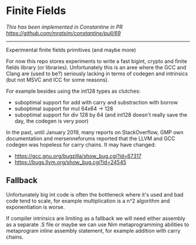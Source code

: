 # Finite Fields

_This has been implemented in Constantine in PR https://github.com/mratsim/constantine/pull/69_

---------------------------------------------------------

Experimental finite fields primitives (and maybe more)

For now this repo stores experiments to write a fast bigint, crypto and finite fields library (or libraries).
Unfortunately this is an aree where the GCC and Clang are (used to be?) seriously lacking in terms of codegen and intrinsics (but not MSVC and ICC for some reasons).

For example besides using the int128 types as clutches:
- suboptimal support for add with carry and substraction with borrow
- suboptimal support for mul 64x64 -> 128
- suboptimal support for div 128 by 64 (and int128 doesn't really save the day, the codegen is very poor)

In the past, until January 2019, many reports on StackOverflow, GMP own documentation and mersenneforums reported
that the LLVM and GCC codegen was hopeless for carry chains. It may have changed:

- https://gcc.gnu.org/bugzilla/show_bug.cgi?id=67317
- https://bugs.llvm.org/show_bug.cgi?id=24545

## Fallback

Unfortunately big int code is often the bottleneck where it's used and bad code tend to scale, for example multiplication is a n^2 algorithm and exponentiation is worse.

If compiler intrinsics are limiting as a fallback we will need either assembly as a separate .S file or maybe we can use Nim metaprogramming abilities to metaprogram inline assembly statement, for example addition with carry chains.
